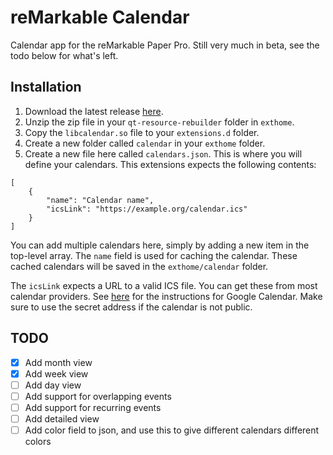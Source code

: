 # reMarkable Calendar

Calendar app for the reMarkable Paper Pro. Still very much in beta, see the todo below for what's left.

## Installation
1. Download the latest release [here](https://github.com/Tiebe/remarkable-calendar/releases).
2. Unzip the zip file in your `qt-resource-rebuilder` folder in `exthome`.
3. Copy the `libcalendar.so` file to your `extensions.d` folder.
4. Create a new folder called `calendar` in your `exthome` folder.
5. Create a new file here called `calendars.json`. This is where you will define your calendars. This extensions expects the following contents:
```
[
    {
        "name": "Calendar name",
        "icsLink": "https://example.org/calendar.ics"
    }
]
```

You can add multiple calendars here, simply by adding a new item in the top-level array. The `name` field is used for caching the calendar. These cached calendars will be saved in the `exthome/calendar` folder.

The `icsLink` expects a URL to a valid ICS file. You can get these from most calendar providers. See [here](https://support.google.com/calendar/answer/37648?hl=en#zippy=%2Cget-your-calendar-view-only%2Cpublic-address%2Csecret-address) for the instructions for Google Calendar. Make sure to use the secret address if the calendar is not public.

## TODO
- [X] Add month view
- [X] Add week view
- [ ] Add day view
- [ ] Add support for overlapping events
- [ ] Add support for recurring events
- [ ] Add detailed view
- [ ] Add color field to json, and use this to give different calendars different colors
